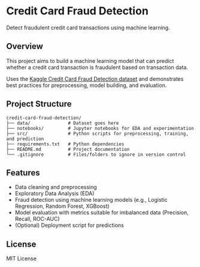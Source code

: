 # Credit Card Fraud Detection

Detect fraudulent credit card transactions using machine learning.

## Overview

This project aims to build a machine learning model that can predict whether a credit card transaction is fraudulent based on transaction data. 

Uses the [Kaggle Credit Card Fraud Detection dataset](https://www.kaggle.com/mlg-ulb/creditcardfraud) and demonstrates best practices for preprocessing, model building, and evaluation.

## Project Structure

```
credit-card-fraud-detection/
├── data/              # Dataset goes here
├── notebooks/         # Jupyter notebooks for EDA and experimentation
├── src/               # Python scripts for preprocessing, training, and prediction
├── requirements.txt   # Python dependencies
├── README.md          # Project documentation
└── .gitignore         # Files/folders to ignore in version control
 ```

## Features

- Data cleaning and preprocessing
- Exploratory Data Analysis (EDA)
- Fraud detection using machine learning models (e.g., Logistic Regression, Random Forest, XGBoost)
- Model evaluation with metrics suitable for imbalanced data (Precision, Recall, ROC-AUC)
- (Optional) Deployment script for predictions



## License

MIT License
